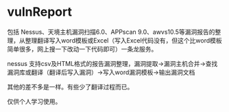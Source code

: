 # vulnReport
包括 Nessus、天境主机漏洞扫描6.0、APPscan 9.0、awvs10.5等漏洞报告的整理，从整理翻译写入word模板或Excel（写入Excel代码没有，但这个比word模板简单很多，网上搜一下改动一下代码即可）一条龙服务。

nessus
  支持csv及HTML格式的报告漏洞整理，漏洞提取->漏洞主机合并->查找漏洞库或翻译（翻译后写入漏洞）->写入word漏洞模板->输出漏洞文档
  
其他的差不多是一样。有些少了翻译过程而已。

仅供个人学习使用。
